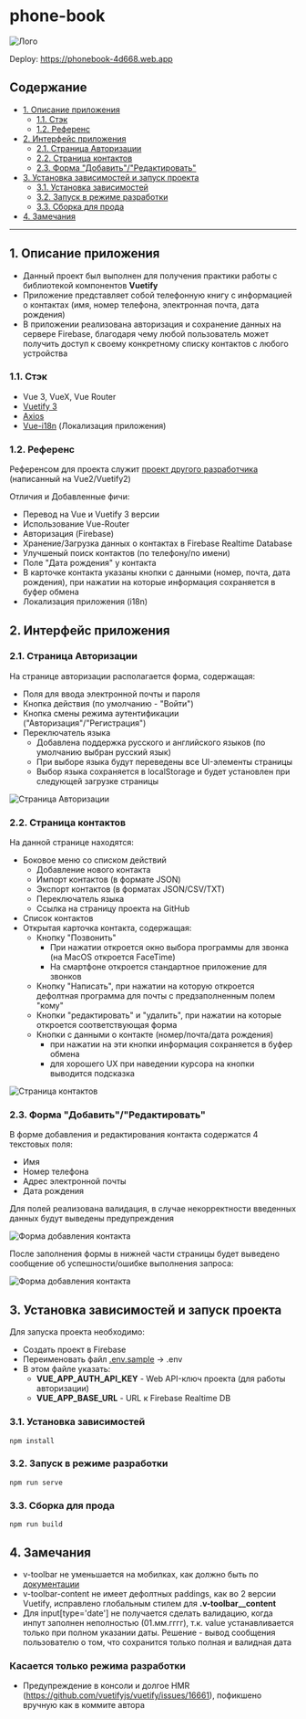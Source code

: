 # phone-book

![Лого](assets/logo.png)

Deploy: https://phonebook-4d668.web.app

## Содержание

-   [1. Описание приложения](#1-описание)
    -   [1.1. Стэк](#11-стэк)
    -   [1.2. Референс](#12-референс)
-   [2. Интерфейс приложения](#2-интерфейс-приложения)
    -   [2.1. Страница Авторизации](#21-страница-авторизации)
    -   [2.2. Страница контактов](#22-страница-контактов)
    -   [2.3. Форма "Добавить"/"Редактировать"](#23-форма-добавитьредактировать)
-   [3. Установка зависимостей и запуск проекта](#3-установка-зависимостей-и-запуск-проекта)
    -   [3.1. Установка зависимостей](#31-установка-зависимостей)
    -   [3.2. Запуск в режиме разработки](#32-запуск-в-режиме-разработки)
    -   [3.3. Сборка для прода](#33-сборка-для-прода)
-   [4. Замечания](#4-замечания)

---

## 1. Описание приложения

-   Данный проект был выполнен для получения практики работы с библиотекой компонентов **Vuetify**
-   Приложение представляет собой телефонную книгу с информацией о контактах (имя, номер телефона, электронная почта, дата рождения)
-   В приложении реализована авторизация и сохранение данных на сервере Firebase, благодаря чему любой пользователь может получить доступ к своему конкретному списку контактов с любого устройства

### 1.1. Стэк

-   Vue 3, VueX, Vue Router
-   [Vuetify 3](https://github.com/vuetifyjs/vuetify)
-   [Axios](https://github.com/axios/axios)
-   [Vue-i18n](https://github.com/intlify/vue-i18n-next) (Локализация приложения)

### 1.2. Референс

Референсом для проекта служит [проект другого разработчика](https://github.com/jhasuev/phonebook-vue/) (написанный на Vue2/Vuetify2)

Отличия и Добавленные фичи:

-   Перевод на Vue и Vuetify 3 версии
-   Использование Vue-Router
-   Авторизация (Firebase)
-   Хранение/Загрузка данных о контактах в Firebase Realtime Database
-   Улучшеный поиск контактов (по телефону/по имени)
-   Поле "Дата рождения" у контакта
-   В карточке контакта указаны кнопки с данными (номер, почта, дата рождения), при нажатии на которые информация сохраняется в буфер обмена
-   Локализация приложения (i18n)

## 2. Интерфейс приложения

### 2.1. Страница Авторизации

На странице авторизации располагается форма, содержащая:

-   Поля для ввода электронной почты и пароля
-   Кнопка действия (по умолчанию - "Войти")
-   Кнопка смены режима аутентификации ("Авторизация"/"Регистрация")
-   Переключатель языка
    -   Добавлена поддержка русского и английского языков (по умолчанию выбран русский язык)
    -   При выборе языка будут переведены все UI-элементы страницы
    -   Выбор языка сохраняется в localStorage и будет установлен при следующей загрузке страницы

![Страница Авторизации](assets/auth.png)

### 2.2. Страница контактов

На данной странице находятся:

-   Боковое меню со списком действий
    -   Добавление нового контакта
    -   Импорт контактов (в формате JSON)
    -   Экспорт контактов (в форматах JSON/CSV/TXT)
    -   Переключатель языка
    -   Ссылка на страницу проекта на GitHub
-   Список контактов
-   Открытая карточка контакта, содержащая:
    -   Кнопку "Позвонить"
        -   При нажатии откроется окно выбора программы для звонка (на MacOS откроется FaceTime)
        -   На смартфоне откроется стандартное приложение для звонков
    -   Кнопку "Написать", при нажатии на которую откроется дефолтная программа для почты с предзаполненным полем "кому"
    -   Кнопки "редактировать" и "удалить", при нажатии на которые откроется соответствующая форма
    -   Кнопки с данными о контакте (номер/почта/дата рождения)
        -   при нажатии на эти кнопки информация сохраняется в буфер обмена
        -   для хорошего UX при наведении курсора на кнопки выводится подсказка

![Страница контактов](assets/menu-list.png)

### 2.3. Форма "Добавить"/"Редактировать"

В форме добавления и редактирования контакта содержатся 4 текстовых поля:

-   Имя
-   Номер телефона
-   Адрес электронной почты
-   Дата рождения

Для полей реализована валидация, в случае некорректности введенных данных будут выведены предупреждения

![Форма добавления контакта](assets/add-form.png)

После заполнения формы в нижней части страницы будет выведено сообщение об успешности/ошибке выполнения запроса:

![Форма добавления контакта](assets/snackbar.png)

## 3. Установка зависимостей и запуск проекта

Для запуска проекта необходимо:

-   Создать проект в Firebase
-   Переименовать файл [.env.sample](./.env.sample) -> .env
-   В этом файле указать:
    -   **VUE_APP_AUTH_API_KEY** - Web API-ключ проекта (для работы авторизации)
    -   **VUE_APP_BASE_URL** - URL к Firebase Realtime DB

### 3.1. Установка зависимостей

```
npm install
```

### 3.2. Запуск в режиме разработки

```
npm run serve
```

### 3.3. Сборка для прода

```
npm run build
```

## 4. Замечания

-   v-toolbar не уменьшается на мобилках, как должно быть по [документации](https://vuetifyjs.com/en/components/toolbars/#usage)
-   v-toolbar-content не имеет дефолтных paddings, как во 2 версии Vuetify, исправлено глобальным стилем для **.v-toolbar\_\_content**
-   Для input[type='date'] не получается сделать валидацию, когда инпут заполнен неполностью (01.мм.гггг), т.к. value устанавливается только при полном указании даты. Решение - вывод сообщения пользователю о том, что сохранится только полная и валидная дата

### **Касается только режима разработки**

-   Предупреждение в консоли и долгое HMR (https://github.com/vuetifyjs/vuetify/issues/16661), пофикшено вручную как в коммите автора
